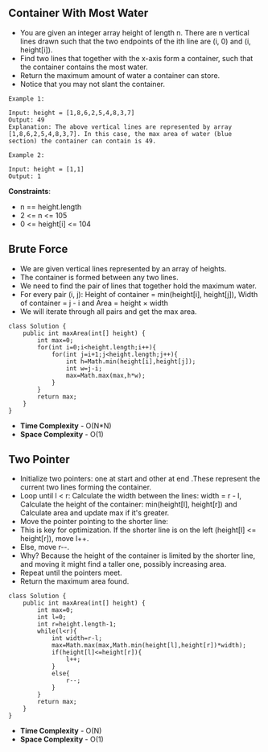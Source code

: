 ##  Container With Most Water

- You are given an integer array height of length n. There are n vertical lines drawn such that the two endpoints of the ith line are (i, 0) and (i, height[i]).
- Find two lines that together with the x-axis form a container, such that the container contains the most water.
- Return the maximum amount of water a container can store.
- Notice that you may not slant the container.
  

```
Example 1:

Input: height = [1,8,6,2,5,4,8,3,7]
Output: 49
Explanation: The above vertical lines are represented by array [1,8,6,2,5,4,8,3,7]. In this case, the max area of water (blue section) the container can contain is 49.

Example 2:

Input: height = [1,1]
Output: 1
```
 
**Constraints**:

- n == height.length
- 2 <= n <= 105
- 0 <= height[i] <= 104

## Brute Force

- We are given vertical lines represented by an array of heights.
- The container is formed between any two lines.
- We need to find the pair of lines that together hold the maximum water.
- For every pair (i, j): Height of container = min(height[i], height[j]), Width of container = j - i and Area = height × width
- We will iterate through all pairs and get the max area.


```
class Solution {
    public int maxArea(int[] height) {
        int max=0;
        for(int i=0;i<height.length;i++){
            for(int j=i+1;j<height.length;j++){
                int h=Math.min(height[i],height[j]);
                int w=j-i;
                max=Math.max(max,h*w);
            }
        }
        return max;
    }
}
```

- **Time Complexity** - O(N*N)
- **Space Complexity** - O(1)

## Two Pointer

- Initialize two pointers: one at start and other at end .These represent the current two lines forming the container.
- Loop until l < r: Calculate the width between the lines: width = r - l, Calculate the height of the container: min(height[l], height[r])
and Calculate area and update max if it's greater.
- Move the pointer pointing to the shorter line:
- This is key for optimization. If the shorter line is on the left (height[l] <= height[r]), move l++.
- Else, move r--.
- Why? Because the height of the container is limited by the shorter line, and moving it might find a taller one, possibly increasing area.
- Repeat until the pointers meet.
- Return the maximum area found.

```
class Solution {
    public int maxArea(int[] height) {
        int max=0; 
        int l=0;
        int r=height.length-1;
        while(l<r){
            int width=r-l;
            max=Math.max(max,Math.min(height[l],height[r])*width);
            if(height[l]<=height[r]){
                l++;
            }
            else{
                r--;
            }
        }
        return max;
    }
}
```

- **Time Complexity** - O(N)
- **Space Complexity** - O(1)
